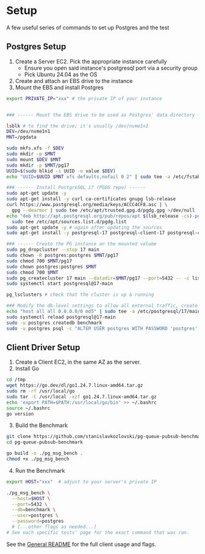 # Setup

A few useful series of commands to set up Postgres and the test

## Postgres Setup

1. Create a Server EC2. Pick the appropriate instance carefully
   - Ensure you open said instance's postgresql port via a security group
   - Pick Ubuntu 24.04 as the OS
2. Create and attach an EBS drive to the instance
3. Mount the EBS and install Postgres
```bash
export PRIVATE_IP="xxx" # the private IP of your instance


### ------ Mount the EBS drive to be used as Postgres' data directory ------

lsblk # to find the drive; it's usually /dev/nvme1n1
DEV=/dev/nvme1n1
MNT=/pgdata

sudo mkfs.xfs -f $DEV
sudo mkdir -p $MNT
sudo mount $DEV $MNT
sudo mkdir -p $MNT/pg17
UUID=$(sudo blkid -s UUID -o value $DEV)
echo "UUID=$UUID $MNT xfs defaults,nofail 0 2" | sudo tee -a /etc/fstab

### ------ Install PostgreSQL 17 (PGDG repo) ------
sudo apt-get update -y
sudo apt-get install -y curl ca-certificates gnupg lsb-release
curl https://www.postgresql.org/media/keys/ACCC4CF8.asc | \
  gpg --dearmor | sudo tee /etc/apt/trusted.gpg.d/pgdg.gpg >/dev/null
echo "deb http://apt.postgresql.org/pub/repos/apt $(lsb_release -cs)-pgdg main" | \
  sudo tee /etc/apt/sources.list.d/pgdg.list
sudo apt-get update -y # again after updating the sources
sudo apt-get install -y postgresql-17 postgresql-client-17 postgresql-common

### ------ Create the PG instance on the mounted volume
sudo pg_dropcluster --stop 17 main
sudo chown -R postgres:postgres $MNT/pg17
sudo chmod 700 $MNT/pg17
sudo chown postgres:postgres $MNT
sudo chmod 700 $MNT
sudo pg_createcluster 17 main --datadir=$MNT/pg17 --port=5432 -- -c listen_addresses="${PRIVATE_IP},localhost"
sudo systemctl start postgresql@17-main

pg_lsclusters # check that the cluster is up & running

### Modify the db-level settings to allow all external traffic, create the right benchmark DB and user
echo "host all all 0.0.0.0/0 md5" | sudo tee -a /etc/postgresql/17/main/pg_hba.conf
sudo systemctl reload postgresql@17-main
sudo -u postgres createdb benchmark
sudo -u postgres psql -c "ALTER USER postgres WITH PASSWORD 'postgres';"
```

## Client Driver Setup

1. Create a Client EC2, in the same AZ as the server.
2. Install Go
```bash
cd /tmp
wget https://go.dev/dl/go1.24.7.linux-amd64.tar.gz
sudo rm -rf /usr/local/go
sudo tar -C /usr/local -xzf go1.24.7.linux-amd64.tar.gz
echo 'export PATH=$PATH:/usr/local/go/bin' >> ~/.bashrc
source ~/.bashrc
go version
```

3. Build the Benchmark
```bash
git clone https://github.com/stanislavkozlovski/pg-queue-pubsub-benchmark.git
cd pg-queue-pubsub-benchmark

go build -o ./pg_msg_bench .
chmod +x ./pg_msg_bench
```

4. Run the Benchmark

```bash
export HOST="xxx"  # adjust to your server's private IP

./pg_msg_bench \
  --host=$HOST \
  --port=5432 \
  --db=benchmark \
  --user=postgres \
  --password=postgres
  # [...other flags as needed...]
# See each specific tests' page for the exact command that was ran.
```

See the [General README](../README.md#usage) for the full client usage and flags.
